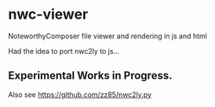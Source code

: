 # nwc-viewer
NoteworthyComposer file viewer and rendering in js and html

Had the idea to port nwc2ly to js...

## Experimental Works in Progress.

Also see https://github.com/zz85/nwc2ly.py
